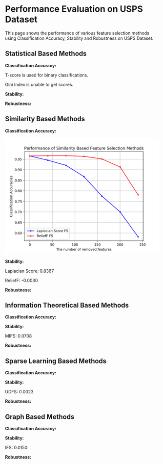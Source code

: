 # Performance Evaluation on USPS Dataset

This page shows the performance of various feature
selection methods using Classification Accuracy, 
Stability and Robustness on USPS Dataset.

Statistical Based Methods
---------------------------------------
**Classification Accuracy:**

T-score is used for binary classifications.

Gini Index is unable to get scores.

**Stability:**

**Robustness:**


Similarity Based Methods
-----------------------------------
**Classification Accuracy:**

![](https://github.com/ZixiaoShen/Performance-Comparison-of-Feature-Selection-Methods/blob/master/USPS/Similarity_Based/Acc_Similarity_FS.png)

**Stability:**

Laplacian Score: 0.8367

ReliefF: -0.0030

**Robustness:**


Information Theoretical Based Methods
-----------------------------------------
**Classification Accuracy:**


**Stability:**

MIFS: 0.0708

**Robustness:**


Sparse Learning Based Methods
-----------------------------------
**Classification Accuracy:**


**Stability:**

UDFS: 0.0023

**Robustness:**


Graph Based Methods
--------------------------------------
**Classification Accuracy:**


**Stability:**

IFS: 0.0150

**Robustness:**

